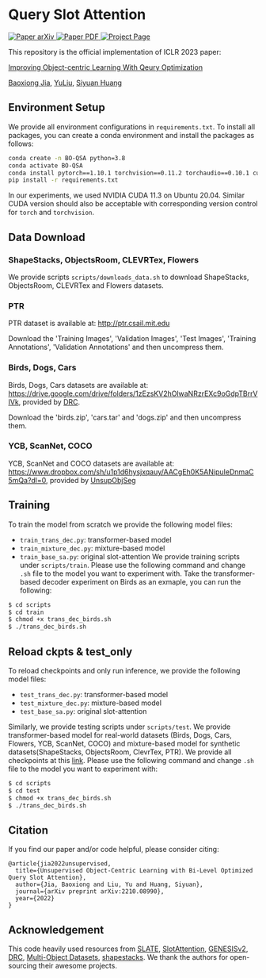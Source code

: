 # Query Slot Attention

<p align="left">
    <a href='https://arxiv.org/abs/2210.08990'>
      <img src='https://img.shields.io/badge/Paper-arXiv-green?style=plastic&logo=arXiv&logoColor=green' alt='Paper arXiv'>
    </a>
    <a href='https://arxiv.org/pdf/2210.08990.pdf'>
      <img src='https://img.shields.io/badge/Paper-PDF-red?style=plastic&logo=adobeacrobatreader&logoColor=red' alt='Paper PDF'>
    </a>
    <a href='https://bo-qsa.github.io'>
      <img src='https://img.shields.io/badge/Project-Page-blue?style=plastic&logo=Google%20chrome&logoColor=blue' alt='Project Page'>
    </a>
</p>
This repository is the official implementation of ICLR 2023 paper:

[Improving Object-centric Learning With Qeury Optimization](http://arxiv.org/abs/2210.08990)

[Baoxiong Jia](https://buzz-beater.github.io/), [YuLiu](https://yuliu-ly.github.io), [Siyuan Huang](https://siyuanhuang.com/)

## Environment Setup
We provide all environment configurations in ``requirements.txt``. To install all packages, you can create a conda environment and install the packages as follows: 
```bash
conda create -n BO-QSA python=3.8
conda activate BO-QSA
conda install pytorch==1.10.1 torchvision==0.11.2 torchaudio==0.10.1 cudatoolkit=11.3 -c pytorch -c conda-forge
pip install -r requirements.txt
```
In our experiments, we used NVIDIA CUDA 11.3 on Ubuntu 20.04. Similar CUDA version should also be acceptable with corresponding version control for ``torch`` and ``torchvision``.

## Data Download
### ShapeStacks, ObjectsRoom, CLEVRTex, Flowers
We provide scripts ``scripts/downloads_data.sh`` to download ShapeStacks, ObjectsRoom, CLEVRTex and Flowers datasets.

### PTR
PTR dataset is available at: http://ptr.csail.mit.edu

Download the 'Training Images', 'Validation Images', 'Test Images', 'Training Annotations', 'Validation Annotations' and then uncompress them.
### Birds, Dogs, Cars
Birds, Dogs, Cars datasets are available at: https://drive.google.com/drive/folders/1zEzsKV2hOlwaNRzrEXc9oGdpTBrrVIVk, provided by [DRC](https://github.com/yuPeiyu98/DRC).

Download the 'birds.zip', 'cars.tar' and 'dogs.zip' and then uncompress them.
### YCB, ScanNet, COCO
YCB, ScanNet and COCO datasets are available at: https://www.dropbox.com/sh/u1p1d6hysjxqauy/AACgEh0K5ANipuIeDnmaC5mQa?dl=0, provided by [UnsupObjSeg](https://github.com/vLAR-group/UnsupObjSeg)

## Training

To train the model from scratch we provide the following model files:
 - ``train_trans_dec.py``: transformer-based model
 - ``train_mixture_dec.py``: mixture-based model
 - ``train_base_sa.py``: original slot-attention
We provide training scripts under ```scripts/train```. Please use the following command and change ``.sh`` file to the model you want to experiment with. Take the transformer-based decoder experiment on Birds as an exmaple, you can run the following:
```bash
$ cd scripts
$ cd train
$ chmod +x trans_dec_birds.sh
$ ./trans_dec_birds.sh
```
## Reload ckpts & test_only

To reload checkpoints and only run inference, we provide the following model files:
 - ``test_trans_dec.py``: transformer-based model
 - ``test_mixture_dec.py``: mixture-based model
 - ``test_base_sa.py``: original slot-attention

Similarly, we provide testing scripts under ```scripts/test```. We provide transformer-based model for real-world datasets (Birds, Dogs, Cars, Flowers, YCB, ScanNet, COCO) 
and mixture-based model for synthetic datasets(ShapeStacks, ObjectsRoom, ClevrTex, PTR). We provide all checkpoints at this [link](https://drive.google.com/drive/folders/10LmK9JPWsSOcezqd6eLjuzn38VdwkBUf?usp=sharing). Please use the following command and change ``.sh`` file to the model you want to experiment with:
```bash
$ cd scripts
$ cd test
$ chmod +x trans_dec_birds.sh
$ ./trans_dec_birds.sh
```

## Citation
If you find our paper and/or code helpful, please consider citing:
```
@article{jia2022unsupervised,
  title={Unsupervised Object-Centric Learning with Bi-Level Optimized Query Slot Attention},
  author={Jia, Baoxiong and Liu, Yu and Huang, Siyuan},
  journal={arXiv preprint arXiv:2210.08990},
  year={2022}
}
```

## Acknowledgement
This code heavily used resources from [SLATE](https://github.com/singhgautam/slate), [SlotAttention](https://github.com/untitled-ai/slot_attention), [GENESISv2](https://github.com/applied-ai-lab/genesis), [DRC](https://github.com/yuPeiyu98/DRC.git), [Multi-Object Datasets](https://github.com/deepmind/multi_object_datasets), [shapestacks](https://github.com/ogroth/shapestacks). We thank the authors for open-sourcing their awesome projects.
